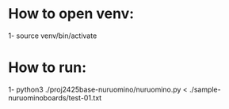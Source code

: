 # How to open venv:

1- source venv/bin/activate


# How to run:
1- python3 ./proj2425base-nuruomino/nuruomino.py < ./sample-nuruominoboards/test-01.txt
